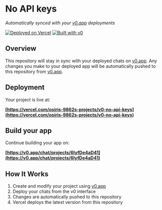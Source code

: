 # No API keys

*Automatically synced with your [v0.app](https://v0.app) deployments*

[![Deployed on Vercel](https://img.shields.io/badge/Deployed%20on-Vercel-black?style=for-the-badge&logo=vercel)](https://vercel.com/osiris-9862s-projects/v0-no-api-keys)
[![Built with v0](https://img.shields.io/badge/Built%20with-v0.app-black?style=for-the-badge)](https://v0.app/chat/projects/6IyfDe4aD41)

## Overview

This repository will stay in sync with your deployed chats on [v0.app](https://v0.app).
Any changes you make to your deployed app will be automatically pushed to this repository from [v0.app](https://v0.app).

## Deployment

Your project is live at:

**[https://vercel.com/osiris-9862s-projects/v0-no-api-keys](https://vercel.com/osiris-9862s-projects/v0-no-api-keys)**

## Build your app

Continue building your app on:

**[https://v0.app/chat/projects/6IyfDe4aD41](https://v0.app/chat/projects/6IyfDe4aD41)**

## How It Works

1. Create and modify your project using [v0.app](https://v0.app)
2. Deploy your chats from the v0 interface
3. Changes are automatically pushed to this repository
4. Vercel deploys the latest version from this repository